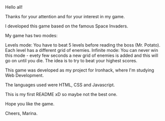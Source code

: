 Hello all!

Thanks for your attention and for your interest in my game.

I developed this game based on the famous Space Invaders.

My game has two modes:

Levels mode: You have to beat 5 levels before reading the boss (Mr. Potato). Each level has a different grid of enemies.
Infinite mode: You can never win this mode - evety few seconds a new grid of enemies is added and this will go on until you die. The idea is to try to beat your highest scores.

This game was developed as my project for Ironhack, where I'm studying Web Development.

The languages used were HTML, CSS and Javascript.

This is my first README xD so maybe not the best one.

Hope you like the game.

Cheers,
Marina.
